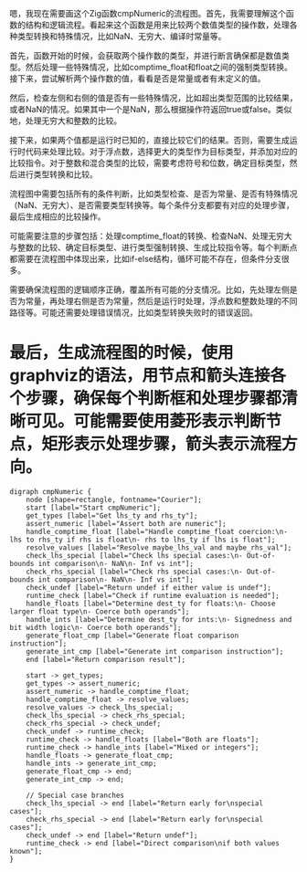 嗯，我现在需要画这个Zig函数cmpNumeric的流程图。首先，我需要理解这个函数的结构和逻辑流程。看起来这个函数是用来比较两个数值类型的操作数，处理各种类型转换和特殊情况，比如NaN、无穷大、编译时常量等。

首先，函数开始的时候，会获取两个操作数的类型，并进行断言确保都是数值类型。然后处理一些特殊情况，比如comptime_float和float之间的强制类型转换。接下来，尝试解析两个操作数的值，看看是否是常量或者有未定义的值。

然后，检查左侧和右侧的值是否有一些特殊情况，比如超出类型范围的比较结果，或者NaN的情况。如果其中一个是NaN，那么根据操作符返回true或false。类似地，处理无穷大和整数的比较。

接下来，如果两个值都是运行时已知的，直接比较它们的结果。否则，需要生成运行时代码来处理比较。对于浮点数，选择更大的类型作为目标类型，并添加对应的比较指令。对于整数和混合类型的比较，需要考虑符号和位数，确定目标类型，然后进行类型转换和比较。

流程图中需要包括所有的条件判断，比如类型检查、是否为常量、是否有特殊情况（NaN、无穷大）、是否需要类型转换等。每个条件分支都要有对应的处理步骤，最后生成相应的比较操作。

可能需要注意的步骤包括：处理comptime_float的转换、检查NaN、处理无穷大与整数的比较、确定目标类型、进行类型强制转换、生成比较指令等。每个判断点都需要在流程图中体现出来，比如if-else结构，循环可能不存在，但条件分支很多。

需要确保流程图的逻辑顺序正确，覆盖所有可能的分支情况。比如，先处理左侧是否为常量，再处理右侧是否为常量，然后是运行时处理，浮点数和整数处理的不同路径等。可能还需要处理错误情况，比如类型转换失败时的错误返回。

最后，生成流程图的时候，使用graphviz的语法，用节点和箭头连接各个步骤，确保每个判断框和处理步骤都清晰可见。可能需要使用菱形表示判断节点，矩形表示处理步骤，箭头表示流程方向。
================================================
```graphviz
digraph cmpNumeric {
    node [shape=rectangle, fontname="Courier"];
    start [label="Start cmpNumeric"];
    get_types [label="Get lhs_ty and rhs_ty"];
    assert_numeric [label="Assert both are numeric"];
    handle_comptime_float [label="Handle comptime_float coercion:\n- lhs to rhs_ty if rhs is float\n- rhs to lhs_ty if lhs is float"];
    resolve_values [label="Resolve maybe_lhs_val and maybe_rhs_val"];
    check_lhs_special [label="Check lhs special cases:\n- Out-of-bounds int comparison\n- NaN\n- Inf vs int"];
    check_rhs_special [label="Check rhs special cases:\n- Out-of-bounds int comparison\n- NaN\n- Inf vs int"];
    check_undef [label="Return undef if either value is undef"];
    runtime_check [label="Check if runtime evaluation is needed"];
    handle_floats [label="Determine dest_ty for floats:\n- Choose larger float type\n- Coerce both operands"];
    handle_ints [label="Determine dest_ty for ints:\n- Signedness and bit width logic\n- Coerce both operands"];
    generate_float_cmp [label="Generate float comparison instruction"];
    generate_int_cmp [label="Generate int comparison instruction"];
    end [label="Return comparison result"];

    start -> get_types;
    get_types -> assert_numeric;
    assert_numeric -> handle_comptime_float;
    handle_comptime_float -> resolve_values;
    resolve_values -> check_lhs_special;
    check_lhs_special -> check_rhs_special;
    check_rhs_special -> check_undef;
    check_undef -> runtime_check;
    runtime_check -> handle_floats [label="Both are floats"];
    runtime_check -> handle_ints [label="Mixed or integers"];
    handle_floats -> generate_float_cmp;
    handle_ints -> generate_int_cmp;
    generate_float_cmp -> end;
    generate_int_cmp -> end;
    
    // Special case branches
    check_lhs_special -> end [label="Return early for\nspecial cases"];
    check_rhs_special -> end [label="Return early for\nspecial cases"];
    check_undef -> end [label="Return undef"];
    runtime_check -> end [label="Direct comparison\nif both values known"];
}
```